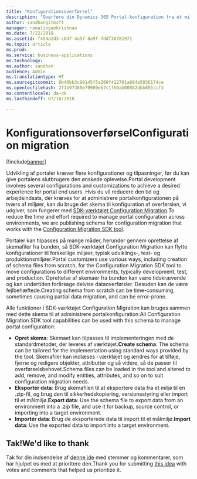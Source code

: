 ```yaml
---
title: "Konfigurationsoverførsel"
description: "Overføre din Dynamics 365 Portal-konfiguration fra ét miljø til et andet"
author: sandhangitmsft
manager: ramalingamkrishnan
ms.date: 7/22/2018
ms.assetid: f454a2d3-c047-4a57-8a9f-7ddf38781971
ms.topic: article
ms.prod: 
ms.service: business-applications
ms.technology: 
ms.author: sandhan
audience: Admin
ms.translationtype: HT
ms.sourcegitcommit: 0b40bb3c98145f5a260f412701a884a5936174ce
ms.openlocfilehash: 2f1b97389e79909e67c1f60ab00862dbb805ccf3
ms.contentlocale: da-dk
ms.lasthandoff: 07/18/2018

---
```

# <a name="configuration-migration"></a><span data-ttu-id="12435-103">Konfigurationsoverførsel</span><span class="sxs-lookup"><span data-stu-id="12435-103">Configuration migration</span></span>

[!include[banner](../../../includes/banner.md)]


<span data-ttu-id="12435-104">Udvikling af portaler kræver flere konfigurationer og tilpasninger, før du kan give portalens slutbrugere den ønskede oplevelse.</span><span class="sxs-lookup"><span data-stu-id="12435-104">Portal development involves several configurations and customizations to achieve a desired experience for portal end users.</span></span> <span data-ttu-id="12435-105">Hvis du vil reducere den tid og arbejdsindsats, der kræves for at administrere portalkonfigurationen på tværs af miljøer, kan du bruge det skema til konfiguration af overførslen, vi udgiver, som fungerer med [SDK-værktøjet Configuration Migration](https://technet.microsoft.com/library/dn647421.aspx).</span><span class="sxs-lookup"><span data-stu-id="12435-105">To reduce the time and effort required to manage portal configuration across environments, we are publishing schema for configuration migration that works with the [Configuration Migration SDK tool](https://technet.microsoft.com/library/dn647421.aspx).</span></span>

<span data-ttu-id="12435-106">Portaler kan tilpasses på mange måder, herunder gennem oprettelse af skemafiler fra bunden, så SDK-værktøjet Configuration Migration kan flytte konfigurationer til forskellige miljøer, typisk udviklings-, test- og produktionsmiljøer.</span><span class="sxs-lookup"><span data-stu-id="12435-106">Portal customizers use various ways, including creation of schema files from scratch, for the Configuration Migration SDK tool to move configurations to different environments, typically development, test, and production.</span></span> <span data-ttu-id="12435-107">Oprettelse af skemaer fra bunden kan være tidskrævende og kan undertiden forårsage delvise dataoverførsler. Desuden kan de være fejlbehæftede.</span><span class="sxs-lookup"><span data-stu-id="12435-107">Creating schema from scratch can be time-consuming, sometimes causing partial data migration, and can be error-prone.</span></span>

<span data-ttu-id="12435-108">Alle funktioner i SDK-værktøjet Configuration Migration kan bruges sammen med dette skema til at administrere portalkonfiguration:</span><span class="sxs-lookup"><span data-stu-id="12435-108">All Configuration Migration SDK tool capabilities can be used with this schema to manage portal configuration:</span></span>

 - <span data-ttu-id="12435-109">**Opret skema**: Skemaet kan tilpasses til implementeringen med de standardmetoder, der leveres af værktøjet.</span><span class="sxs-lookup"><span data-stu-id="12435-109">**Create schema**: The schema can be tailored for the implementation using standard ways provided by the tool.</span></span> <span data-ttu-id="12435-110">Skemafiler kan indlæses i værktøjet og ændres for at tilføje, fjerne og redigere objekter, attributter og så videre, så de passer til overførselsbehovet.</span><span class="sxs-lookup"><span data-stu-id="12435-110">Schema files can be loaded in the tool and altered to add, remove, and modify entities, attributes, and so on to suit configuration migration needs.</span></span>
 - <span data-ttu-id="12435-111">**Eksportér data**: Brug skemafilen til at eksportere data fra et miljø til en .zip-fil, og brug den til sikkerhedskopiering, versionsstyring eller import til et målmiljø.</span><span class="sxs-lookup"><span data-stu-id="12435-111">**Export data**: Use the schema file to export data from an environment into a .zip file, and use it for backup, source control, or importing into a target environment.</span></span>
 - <span data-ttu-id="12435-112">**Importér data**: Brug de eksporterede data til import til et målmiljø.</span><span class="sxs-lookup"><span data-stu-id="12435-112">**Import data**: Use the exported data to import into a target environment.</span></span>

<!--
### Who uses this feature
This feature is intended for administrators and customizers who need to migrate their portal configuration between environments.
## Status
### Development status
Generally available
#### Target timeframe
October 2018
### Availability
Cloud
### Regional availability
Global
-->

## <a name="wed-like-to-thank"></a><span data-ttu-id="12435-113">Tak!</span><span class="sxs-lookup"><span data-stu-id="12435-113">We'd like to thank</span></span>

<span data-ttu-id="12435-114">Tak for din indsendelse af [denne ide](https://experience.dynamics.com/ideas/idea/?ideaid=b75ece29-1481-e611-80c1-00155d460f3c) med stemmer og kommentarer, som har hjulpet os med at prioritere den.</span><span class="sxs-lookup"><span data-stu-id="12435-114">Thank you for submitting [this idea](https://experience.dynamics.com/ideas/idea/?ideaid=b75ece29-1481-e611-80c1-00155d460f3c) with votes and comments that helped us prioritize it.</span></span>


